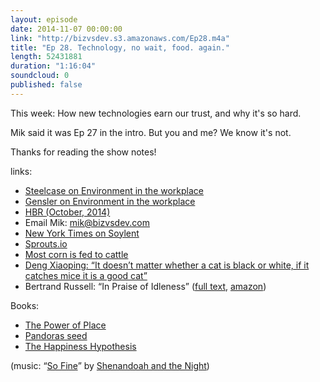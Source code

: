 ```yaml
---
layout: episode
date: 2014-11-07 00:00:00
link: "http://bizvsdev.s3.amazonaws.com/Ep28.m4a"
title: "Ep 28. Technology, no wait, food. again."
length: 52431881
duration: "1:16:04"
soundcloud: 0
published: false
---
```


This week: How new technologies earn our trust, and why it's so hard.

Mik said it was Ep 27 in the intro. But you and me? We know it's not. 

Thanks for reading the show notes!

links:

- [Steelcase on Environment in the workplace](http://360.steelcase.com/articles/the-privacy-crisis-2/)
- [Gensler on Environment in the workplace](http://www.gensleron.com/work/2013/7/22/genslers-2013-workplace-survey-balance-in-any-environment.html)
- [HBR (October, 2014)](https://hbr.org/product/harvard-business-review-october-2014/an/BR1410-MAG-ENG?referral=01622)
- Email Mik: [mik@bizvsdev.com](mailto:mik@bizvsdev.com)
- [New York Times on Soylent](http://www.nytimes.com/2014/05/29/technology/personaltech/the-soylent-revolution-will-not-be-pleasurable.html?_r=0)
- [Sprouts.io](http://sprouts.io/#welcome-2)
- [Most corn is fed to cattle](http://www.ers.usda.gov/topics/crops/corn/background.aspx#.VEv_yIcVxSU)
- [Deng Xiaoping: “It doesn’t matter whether a cat is black or white, if it catches mice it is a good cat”](http://en.wikipedia.org/wiki/Deng_Xiaoping)
- Bertrand Russell: “In Praise of Idleness” ([full text](http://www.zpub.com/notes/idle.html), [amazon](http://www.amazon.com/In-Praise-Idleness-Routledge-Classics/dp/0415325064))

Books:

- [The Power of Place](http://www.amazon.com/The-Power-Place-Surroundings-Thoughts/dp/0061233358)
- [Pandoras seed](http://www.amazon.com/Pandoras-Seed-Unforeseen-Cost-Civilization/dp/1400062152)
- [The Happiness Hypothesis](http://www.amazon.com/The-Happiness-Hypothesis-Finding-Ancient/dp/0465028020)


(music: “[So Fine](http://shenandoahandthenight.com/track/so-fine)” by [Shenandoah and the Night](http://shenandoahandthenight.com))
